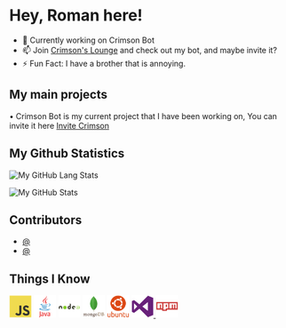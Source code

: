 # Hey, Roman here!

- 🔭 Currently working on Crimson Bot
- 📫 Join [Crimson's Lounge](https://voidbots.net/join) and check out my bot, and maybe invite it?
- ⚡ Fun Fact: I have a brother that is annoying.

## My main projects

• Crimson Bot is my current project that I have been working on, You can invite it here [Invite Crimson](https://dsc.gg/invite-crimson)

## My Github Statistics

![My GitHub Lang Stats](https://github-readme-stats.vercel.app/api/top-langs/?username=roman-beard&theme=tokyonight&layout=compact)

![My GitHub Stats](https://github-readme-stats.vercel.app/api?username=roman-beard&count_private=true&show_icons=true&theme=tokyonight)

## Contributors
- [@](https://github.com/)
- [@](https://github.com/)

## Things I Know
<p>
<a href="https://www.js.org/" target="_blank"> <img src="https://raw.githubusercontent.com/devicons/devicon/master/icons/javascript/javascript-original.svg" alt="javascript" width="40em" height="40em"/></a> 
<a href="https://www.java.com/" target="_blank"> <img src="https://raw.githubusercontent.com/devicons/devicon/master/icons/java/java-original-wordmark.svg" alt="java" width="40em" height="40em"/></a> 
<a href="https://www.nodejs.com/" target="_blank"> <img src="https://raw.githubusercontent.com/devicons/devicon/master/icons/nodejs/nodejs-original-wordmark.svg" alt="nodejs" width="40em" height="40em"/></a> 
<a href="https://www.mongodb.com/" target="_blank"> <img src="https://raw.githubusercontent.com/devicons/devicon/master/icons/mongodb/mongodb-original-wordmark.svg" alt="mongodb" width="40em" height="40em"/></a> 
<a href="https://www.ubuntu.com/" target="_blank"> <img src="https://raw.githubusercontent.com/devicons/devicon/master/icons/ubuntu/ubuntu-plain-wordmark.svg" alt="ubuntu" width="40em" height="40em"/></a> 
<a href="https://www.visualstudio.com/" target="_blank"> <img src="https://raw.githubusercontent.com/devicons/devicon/master/icons/visualstudio/visualstudio-plain.svg" alt="VisualStudio" width="40em" height="40em"/> </a>
<a href="https://www.npmjs.org/" target="_blank"> <img src="https://raw.githubusercontent.com/devicons/devicon/master/icons/npm/npm-original-wordmark.svg" alt="NPM JS" width="40em" height="40em"/></a> 
</p>

